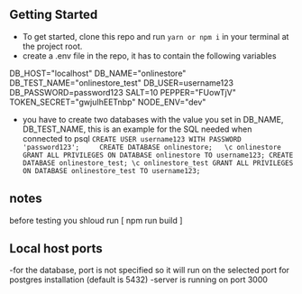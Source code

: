 ## Getting Started

- To get started, clone this repo and run `yarn or npm i` in your terminal at the project root.
- create a .env file in the repo, it has to contain the following variables

DB_HOST="localhost"
DB_NAME="onlinestore"
DB_TEST_NAME="onlinestore_test"
DB_USER=username123
DB_PASSWORD=password123
SALT=10
PEPPER="FUowTjV"
TOKEN_SECRET="gwjuIhEETnbp"
NODE_ENV="dev"

- you have to create two databases with the value you set in DB_NAME, DB_TEST_NAME, this is an example for the SQL needed when connected to psql
`
CREATE USER username123 WITH PASSWORD 'password123';    
CREATE DATABASE onlinestore;  
\c onlinestore
GRANT ALL PRIVILEGES ON DATABASE onlinestore TO username123;
CREATE DATABASE onlinestore_test;
\c onlinestore_test
GRANT ALL PRIVILEGES ON DATABASE onlinestore_test TO username123;
`

## notes
before testing you shloud run [ npm run build ] 
## Local host ports
-for the database, port is not specified so it will run on the selected port for postgres installation (default is 5432)
-server is running on port 3000